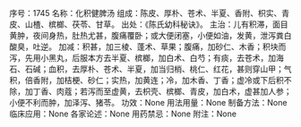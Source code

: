 序号：1745
名称：化积健脾汤
组成：陈皮、厚朴、苍术、半夏、香附、枳实、青皮、山楂、槟榔、茯苓、甘草。
出处：《陈氏幼科秘诀》。
主治：儿有积滞，面目黄肿，夜间身热，肚热尤甚，腹痛覆卧；或大便闭塞，小便如油，发黄，泄泻粪白酸臭，吐逆。
加减：积甚，加三棱、蓬术、草果；腹痛，加砂仁、木香；积块而泻，先用小黑丸，后服本方去半夏、槟榔，加白术、白芍；有痰，去苍术，加海石、石碱；血积，去厚朴、苍术、半夏，加当归梢、桃仁、红花，甚则穿山甲；气积，倍香附，加桔梗、砂仁；实热，加黄连；冷，加木香、丁香；虚冷或下后积不除，加丁香、肉蔻；若泻而至虚黄，去枳壳、槟榔、青皮，加白术，虚甚加人参；小便不利而肿，加泽泻、猪苓。
功效：None
用法用量：None
制备方法：None
临床应用：None
各家论述：None
用药禁忌：None
附注：None
